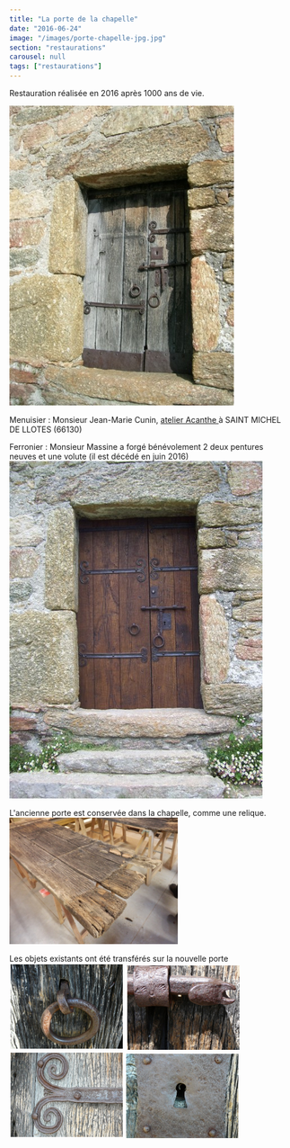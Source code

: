 ```yaml
---
title: "La porte de la chapelle"
date: "2016-06-24"
image: "/images/porte-chapelle-jpg.jpg"
section: "restaurations"
carousel: null
tags: ["restaurations"]
---
```


Restauration réalisée en 2016 après 1000 ans de vie.

<img
  alt
  src="/images/porte-chapelle-jpg.jpg"
  style="width: 400px; height: 533px"
/>

Menuisier : Monsieur Jean-Marie Cunin, <a href="https://www.societe.com/societe/jean-marie-cunin-329742084.html"> atelier Acanthe </a> à SAINT MICHEL DE LLOTES (66130)

Ferronier : Monsieur Massine a forgé bénévolement 2 deux pentures neuves et une volute (il est décédé en juin 2016)
<img
  alt
  src="/images/porte-face-2-jpg.jpg"
  style="width: 451px; height: 600px"
/>

L'ancienne porte est conservée dans la chapelle, comme une relique.
<img
  alt
  src="/images/numa-ro-3-jpg.jpg"
  style="width: 300px; height: 225px"
/>

Les objets existants ont été transférés sur la nouvelle porte
<img
  alt
  src="/images/p1030987-jpg.jpg"
  style="margin: 2px; width: 200px; height: 150px"
/>
<img
  alt
  src="/images/p1030956-jpg.jpg"
  style="
    width: 200px;
    height: 150px;
    margin-right: 2px;
    margin-left: 2px;
  "
/>
<img
  alt
  src="/images/p1030959-jpg.jpg"
  style="margin: 2px; width: 200px; height: 150px"
/>
<img
  alt
  src="/images/p1030986-jpg.jpg"
  style="width: 200px; height: 150px"
/>
